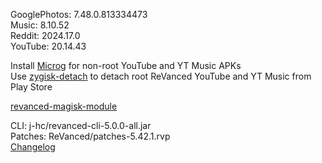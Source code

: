 GooglePhotos: 7.48.0.813334473  
Music: 8.10.52  
Reddit: 2024.17.0  
YouTube: 20.14.43  

Install [Microg](https://github.com/ReVanced/GmsCore/releases) for non-root YouTube and YT Music APKs  
Use [zygisk-detach](https://github.com/j-hc/zygisk-detach) to detach root ReVanced YouTube and YT Music from Play Store  

[revanced-magisk-module](https://github.com/j-hc/revanced-magisk-module)
  
CLI: j-hc/revanced-cli-5.0.0-all.jar  
Patches: ReVanced/patches-5.42.1.rvp  
[Changelog](https://github.com/ReVanced/revanced-patches/releases/tag/v5.42.1)  
